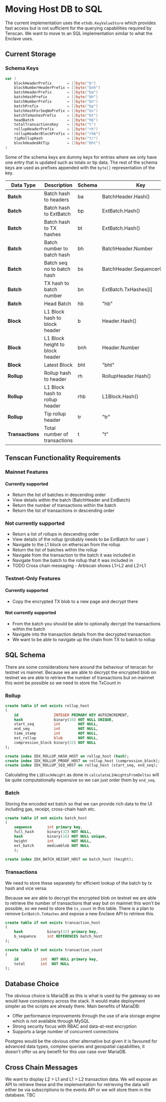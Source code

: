 # Moving Host DB to SQL 

The current implementation uses the `ethdb.KeyValueStore` which provides fast access but is not sufficient for the 
querying capabilities required by Tenscan. We want to move to an SQL implementation similar to what the Enclave uses.

## Current Storage 
### Schema Keys
```go
var (
	blockHeaderPrefix       = []byte("b")
	blockNumberHeaderPrefix = []byte("bnh")
	batchHeaderPrefix       = []byte("ba")
	batchHashPrefix         = []byte("bh")
	batchNumberPrefix       = []byte("bn")
	batchPrefix             = []byte("bp")
	batchHashForSeqNoPrefix = []byte("bs")
	batchTxHashesPrefix     = []byte("bt")
	headBatch               = []byte("hb")
	totalTransactionsKey    = []byte("t")
	rollupHeaderPrefix      = []byte("rh")
	rollupHeaderBlockPrefix = []byte("rhb")
	tipRollupHash           = []byte("tr")
	blockHeadedAtTip        = []byte("bht")
)
```
Some of the schema keys are dummy keys for entries where we only have one entry that is updated such as totals or tip 
data. The rest of the schema keys are used as prefixes appended with the `byte[]` representation of the key.

| Data Type        | Description                     | Schema | Key                          | Value (Encoded)    |
|------------------|---------------------------------|--------|------------------------------|--------------------|
| **Batch**        | Batch hash to headers           | ba     | BatchHeader.Hash()           | BatchHeader        |
| **Batch**        | Batch hash to ExtBatch          | bp     | ExtBatch.Hash()              | ExtBatch           |
| **Batch**        | Batch hash to TX hashes         | bt     | ExtBatch.Hash()              | ExtBatch.TxHashes  |
| **Batch**        | Batch number to batch hash      | bh     | BatchHeader.Number           | BatchHeader.Hash() |
| **Batch**        | Batch seq no to batch hash      | bs     | BatchHeader.SequencerOrderNo | BatchHeader.Hash() |
| **Batch**        | TX hash to batch number         | bn     | ExtBatch.TxHashes[i]         | BatchHeader.Number |
| **Batch**        | Head Batch                      | hb     | "hb"                         | ExtBatch.Hash()    |
| **Block**        | L1 Block hash to block header   | b      | Header.Hash()                | Header             |
| **Block**        | L1 Block height to block header | bnh    | Header.Number                | Header             |
| **Block**        | Latest Block                    | bht    | "bht"                        | Header.Hash()      |
| **Rollup**       | Rollup hash to header           | rh     | RollupHeader.Hash()          | RollupHeader       |
| **Rollup**       | L1 Block hash to rollup header  | rhb    | L1Block.Hash()               | RollupHeader       |
| **Rollup**       | Tip rollup header               | tr     | "tr"                         | RollupHeader       |
| **Transactions** | Total number of transactions    | t      | "t"                          | Int                |

## Tenscan Functionality Requirements

### Mainnet Features 
#### Currently supported 
* Return the list of batches in descending order 
* View details within the batch (BatchHeader and ExtBatch)
* Return the number of transactions within the batch
* Return the list of transactions in descending order

### Not currently supported
* Return a list of rollups in descending order 
* View details of the rollup (probably needs to be ExtBatch for user )
* Navigate to the L1 block on etherscan from the rollup
* Return the list of batches within the rollup 
* Navigate from the transaction to the batch it was included in
* Navigate from the batch to the rollup that it was included in
* TODO Cross chain messaging - Arbiscan shows L1>L2 and L2>L1 

### Testnet-Only  Features
#### Currently supported
* Copy the encrypted TX blob to a new page and decrypt there

#### Not currently supported
* From the batch you should be able to optionally decrypt the transactions within the batch 
* Navigate into the transaction details from the decrypted transaction  
* We want to be able to navigate up the chain from TX to batch to rollup

## SQL Schema

There are some considerations here around the behaviour of tenscan for testnet vs mainnet. Because we are able to decrypt 
the encrypted blob on testnet we are able to retrieve the number of transactions but on mainnet this wont be possible so 
we need to store the TxCount in 

### Rollup
```sql
create table if not exists rollup_host
(
    id                INTEGER PRIMARY KEY AUTOINCREMENT,
    hash              binary(16) NOT NULL UNIQUE,
    start_seq         int        NOT NULL,
    end_seq           int        NOT NULL,
    time_stamp        int        NOT NULL,
    ext_rollup        blob       NOT NULL,
    compression_block binary(32) NOT NULL
);

create index IDX_ROLLUP_HASH_HOST on rollup_host (hash);
create index IDX_ROLLUP_PROOF_HOST on rollup_host (compression_block);
create index IDX_ROLLUP_SEQ_HOST on rollup_host (start_seq, end_seq);
```

Calculating the `L1BlockHeight` as done in `calculateL1HeightsFromDeltas` will be quite computationally expensive so we 
can just order them by `end_seq`.

### Batch 
Storing the encoded ext batch so that we can provide rich data to the UI including gas, receipt, cross-chain hash etc.
```sql
create table if not exists batch_host
(
    sequence       int primary key,
    full_hash      binary(32) NOT NULL,
    hash           binary(16) NOT NULL unique,
    height         int        NOT NULL,
    ext_batch      mediumblob NOT NULL
    );
    
create index IDX_BATCH_HEIGHT_HOST on batch_host (height);

```

### Transactions 

We need to store these separately for efficient lookup of the batch by tx hash and vice versa. 

Because we are able to decrypt the encrypted blob on testnet we are able to retrieve the number of transactions that way
but on mainnet this won't be possible, so we need to store the `tx_count` in this table. There is a plan to remove
`ExtBatch.TxHashes` and expose a new Enclave API to retrieve this.

```sql
create table if not exists transaction_host
(
    hash           binary(32) primary key,
    b_sequence     int REFERENCES batch_host
);

create table if not exists transaction_count
(
    id          int  NOT NULL primary key,
    total       int  NOT NULL
);

```

## Database Choice

The obvious choice is MariaDB as this is what is used by the gateway so we would have consistency across the stack. It 
would make deployment simpler as the scripts are already there. Main benefits of MariaDB:

* Offer performance improvements through the use of aria storage engine which is not available through MySQL
* Strong security focus with RBAC and data-at-rest encryption 
* Supports a large number of concurrent connections 

Postgres would be the obvious other alternative but given it is favoured for advanced data types, complex queries and 
geospatial capabilities, it doesn't offer us any benefit for this use case over MariaDB.

## Cross Chain Messages

We want to display L2 > L1 and L1 > L2 transaction data. We will expose an API to retrieve these and the implementation
for retrieving the data will either be via subscriptions to the events API or we will store them in the database. TBC   